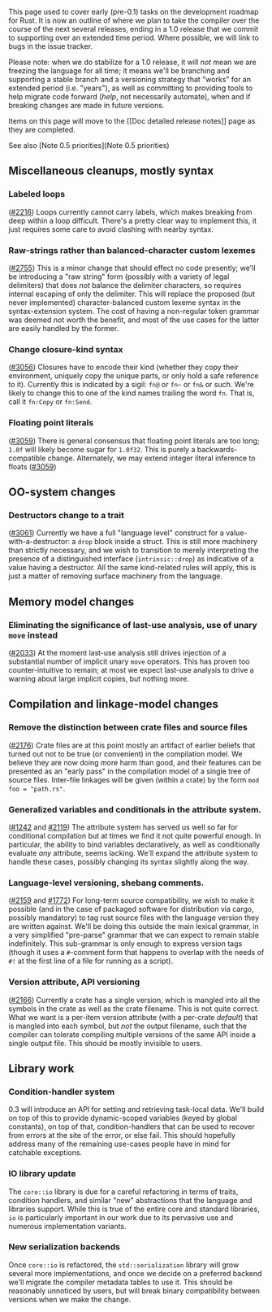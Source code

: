 This page used to cover early (pre-0.1) tasks on the development roadmap for Rust. It is now an outline of where we plan to take the compiler over the course of the next several releases, ending in a 1.0 release that we commit to supporting over an extended time period. Where possible, we will link to bugs in the issue tracker.

Please note: when we do stabilize for a 1.0 release, it will _not_ mean we are freezing the language for all time; it means we'll be branching and supporting a stable branch and a versioning strategy that "works" for an extended period (i.e. "years"), as well as committing to providing tools to help migrate code forward (_help_, not necessarily automate), when and if breaking changes are made in future versions.

Items on this page will move to the [[Doc detailed release notes]] page as they are completed.

See also [Note 0.5 priorities](Note 0.5 priorities)

## Miscellaneous cleanups, mostly syntax

### Labeled loops

([#2216](https://github.com/mozilla/rust/issues/2216)) Loops currently cannot carry labels, which makes breaking from deep within a loop difficult. There's a pretty clear way to implement this, it just requires some care to avoid clashing with nearby syntax.

### Raw-strings rather than balanced-character custom lexemes

([#2755](https://github.com/mozilla/rust/issues/2755)) This is a minor change that should effect no code presently; we'll be introducing a "raw string" form (possibly with a variety of legal delimiters) that does _not_ balance the delimiter characters, so requires internal escaping of only the delimiter. This will replace the proposed (but never implemented) character-balanced custom lexeme syntax in the syntax-extension system. The cost of having a non-regular token grammar was deemed not worth the benefit, and most of the use cases for the latter are easily handled by the former.

### Change closure-kind syntax

([#3056](https://github.com/mozilla/rust/issues/3056)) Closures have to encode their kind (whether they copy their environment, uniquely copy the unique parts, or only hold a safe reference to it). Currently this is indicated by a sigil: `fn@` or `fn~` or `fn&` or such. We're likely to change this to one of the kind names trailing the word `fn`. That is, call it `fn:Copy` or `fn:Send`.

### Floating point literals

([#3059](https://github.com/mozilla/rust/issues/3059)) There is general consensus that floating point literals are too long; `1.0f` will likely become sugar for `1.0f32`. This is purely a backwards-compatible change. Alternately, we may extend integer literal inference to floats ([#3059](https://github.com/mozilla/rust/issues/3059))

## OO-system changes

### Destructors change to a trait

([#3061](https://github.com/mozilla/rust/issues/3061)) Currently we have a full "language level" construct for a value-with-a-destructor: a `drop` block inside a struct. This is still more machinery than strictly necessary, and we wish to transition to merely interpreting the presence of a distinguished interface (`intrinsic::drop`) as indicative of a value having a destructor. All the same kind-related rules will apply, this is just a matter of removing surface machinery from the language.

## Memory model changes

### Eliminating the significance of last-use analysis, use of unary `move` instead

([#2033](https://github.com/mozilla/rust/issues/2633)) At the moment last-use analysis still drives injection of a substantial number of implicit unary `move` operators. This has proven too counter-intuitive to remain; at most we expect last-use analysis to drive a warning about large implicit copies, but nothing more.

## Compilation and linkage-model changes

### Remove the distinction between crate files and source files

([#2176](https://github.com/mozilla/rust/issues/2176)) Crate files are at this point mostly an artifact of earlier beliefs that turned out not to be true (or convenient) in the compilation model. We believe they are now doing more harm than good, and their features can be presented as an "early pass" in the compilation model of a single tree of source files. Inter-file linkages will be given (within a crate) by the form `mod foo = "path.rs"`.

### Generalized variables and conditionals in the attribute system.

([#1242](https://github.com/mozilla/rust/issues/1242) and [#2119](https://github.com/mozilla/rust/issues/2119)) The attribute system has served us well so far for conditional compilation but at times we find it not quite powerful enough. In particular, the ability to bind variables declaratively, as well as conditionally evaluate _any_ attribute, seems lacking. We'll expand the attribute system to handle these cases, possibly changing its syntax slightly along the way.

### Language-level versioning, shebang comments.

([#2159](https://github.com/mozilla/rust/issues/2159) and [#1772](https://github.com/mozilla/rust/issues/1772)) For long-term source compatibility, we wish to make it possible (and in the case of packaged software for distribution via cargo, possibly mandatory) to tag rust source files with the language version they are written against. We'll be doing this outside the main lexical grammar, in a very simplified "pre-parse" grammar that we can expect to remain stable indefinitely. This sub-grammar is only enough to express version tags (though it uses a `#`-comment form that happens to overlap with the needs of `#!` at the first line of a file for running as a script).

### Version attribute, API versioning

([#2166](https://github.com/mozilla/rust/issues/2166)) Currently a crate has a single version, which is mangled into all the symbols in the crate as well as the crate filename. This is not quite correct. What we want is a per-item version attribute (with a per-crate _default_) that is mangled into each symbol, but _not_ the output filename, such that the compiler can tolerate compiling multiple versions of the same API inside a single output file. This should be mostly invisible to users.

## Library work

### Condition-handler system

0.3 will introduce an API for setting and retrieving task-local data. We'll build on top of this to provide dynamic-scoped variables (keyed by global constants), on top of that, condition-handlers that can be used to recover from errors at the site of the error, or else fail. This should hopefully address many of the remaining use-cases people have in mind for catchable exceptions.

### IO library update

The `core::io` library is due for a careful refactoring in terms of traits, condition handlers, and similar "new" abstractions that the language and libraries support. While this is true of the entire core and standard libraries, `io` is particularly important in our work due to its pervasive use and numerous implementation variants.

### New serialization backends

Once `core::io` is refactored, the `std::serialization` library will grow several more implementations, and once we decide on a preferred backend we'll migrate the compiler metadata tables to use it. This should be reasonably unnoticed by users, but will break binary compatibility between versions when we make the change.

